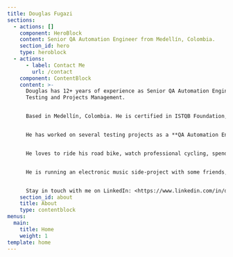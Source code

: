 ```yaml
---
title: Douglas Fugazi
sections:
  - actions: []
    component: HeroBlock
    content: Senior QA Automation Engineer from Medellín, Colombia.
    section_id: hero
    type: heroblock
  - actions:
      - label: Contact Me
        url: /contact
    component: ContentBlock
    content: >-
      Douglas has 12+ years of experience as Senior QA Automation Engineer in
      Testing and Projects Management.


      Based in Medellín, Colombia. He is certified in ISTQB Foundation, IBM Developer, and a Certified Scrum Master. He has a Bachelor's (B.S.) degree in Telecommunications Engineering as well as a Master's (MSc) degree in Technology Management from Pontifical Bolivarian University (UPB).


      He has worked on several testing projects as a **QA Automation Engineer** with international clients on complex challenges in finance, retail, insurance, mobile, healthcare, e-commerce, telecommunications, and banking companies, with knowledge of testing techniques/methodologies and how to apply them (including functional/integration, sanity, regression, automation, exploratory testing, end-to-end testing, API testing, etc.), as well as taking the project from the planning, design, development, administration, and execution, achieving the goals and objectives that are expected by the business in the implementation of IT solutions. Moreover, he is passionate about Software Testing Technologies.


      He loves to ride his road bike, watch professional cycling, spend time with his family, and listen to electronic music.


      He is running an electronic music side-project with some friends, take a listen to: [www.monofonicos.net](http://monofonicos.net)


      Stay in touch with me on LinkedIn: <https://www.linkedin.com/in/douglasfugazi/>
    section_id: about
    title: About
    type: contentblock
menus:
  main:
    title: Home
    weight: 1
template: home
---
```


